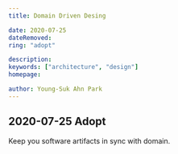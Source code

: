 ```yaml
---
title: Domain Driven Desing

date: 2020-07-25
dateRemoved:
ring: "adopt"

description:
keywords: ["architecture", "design"]
homepage:

author: Young-Suk Ahn Park
---
```


## 2020-07-25 Adopt

Keep you software artifacts in sync with domain.
